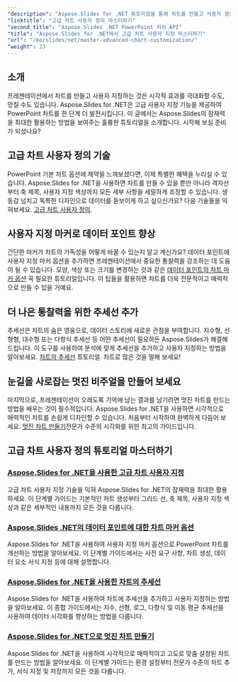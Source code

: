 ```yaml
---
"description": "Aspose.Slides for .NET 튜토리얼을 통해 차트를 만들고 사용자 정의하는 방법을 익혀보세요. 추세선, 마커, 그리고 멋진 데이터 시각화를 위한 고급 기법을 익혀보세요."
"linktitle": "고급 차트 사용자 정의 마스터하기"
"second_title": "Aspose.Slides .NET PowerPoint 처리 API"
"title": "Aspose.Slides for .NET에서 고급 차트 사용자 지정 마스터하기"
"url": "/ko/slides/net/master-advanced-chart-customization/"
"weight": 23
---
```


## 소개

프레젠테이션에서 차트를 만들고 사용자 지정하는 것은 시각적 효과를 극대화할 수도, 망칠 수도 있습니다. Aspose.Slides for .NET은 고급 사용자 지정 기능을 제공하여 PowerPoint 차트를 한 단계 더 발전시킵니다. 이 글에서는 Aspose.Slides의 잠재력을 최대한 활용하는 방법을 보여주는 훌륭한 튜토리얼을 소개합니다. 시작해 보실 준비가 되셨나요?

## 고급 차트 사용자 정의 기술

PowerPoint 기본 차트 옵션에 제약을 느껴보셨다면, 이제 특별한 혜택을 누리실 수 있습니다. Aspose.Slides for .NET을 사용하면 차트를 만들 수 있을 뿐만 아니라 격자선부터 축 제목, 사용자 지정 색상까지 모든 세부 사항을 세밀하게 조정할 수 있습니다. 생동감 넘치고 독특한 디자인으로 데이터를 돋보이게 하고 싶으신가요? 다음 기술들을 익혀보세요. [고급 차트 사용자 정의](./advanced-chart-customization/).

## 사용자 지정 마커로 데이터 포인트 향상

간단한 마커가 차트의 가독성을 어떻게 바꿀 수 있는지 알고 계신가요? 데이터 포인트에 사용자 지정 마커 옵션을 추가하면 프레젠테이션에서 중요한 통찰력을 강조하는 데 도움이 될 수 있습니다. 모양, 색상 또는 크기를 변경하는 것과 같은 [데이터 포인트의 차트 마커 옵션](./chart-marker-options/) 꼭 필요한 튜토리얼입니다. 이 팁들을 활용하면 차트를 더욱 전문적이고 매력적으로 만들 수 있을 거예요.

## 더 나은 통찰력을 위한 추세선 추가

추세선은 차트의 숨은 영웅으로, 데이터 스토리에 새로운 관점을 부여합니다. 지수형, 선형형, 대수형 또는 다항식 추세선 등 어떤 추세선이 필요하든 Aspose.Slides가 해결해 드립니다. 이 도구를 사용하여 분석에 맞게 추세선을 추가하고 사용자 지정하는 방법을 알아보세요. [차트의 추세선](./trend-lines-in-charts/) 튜토리얼. 차트로 많은 것을 말해 보세요!

## 눈길을 사로잡는 멋진 비주얼을 만들어 보세요

마지막으로, 프레젠테이션이 오래도록 기억에 남는 결과를 남기려면 멋진 차트를 만드는 방법을 배우는 것이 필수적입니다. Aspose.Slides for .NET을 사용하면 시각적으로 매력적인 차트를 손쉽게 디자인할 수 있습니다. 처음부터 시작하여 완벽하게 다듬어 보세요. [멋진 차트 만들기](./create-stunning-chart/)전문가 수준의 시각화를 위한 최고의 가이드입니다.

## 고급 차트 사용자 정의 튜토리얼 마스터하기
### [Aspose.Slides for .NET을 사용한 고급 차트 사용자 지정](./advanced-chart-customization/)
고급 차트 사용자 지정 기술을 익혀 Aspose.Slides for .NET의 잠재력을 최대한 활용하세요. 이 단계별 가이드는 기본적인 차트 생성부터 그리드 선, 축 제목, 사용자 지정 색상과 같은 세부적인 내용까지 모든 것을 다룹니다.
### [Aspose.Slides .NET의 데이터 포인트에 대한 차트 마커 옵션](./chart-marker-options/)
Aspose.Slides for .NET을 사용하여 사용자 지정 마커 옵션으로 PowerPoint 차트를 개선하는 방법을 알아보세요. 이 단계별 가이드에서는 사전 요구 사항, 차트 생성, 데이터 요소 서식 지정 등에 대해 설명합니다.
### [Aspose.Slides for .NET을 사용한 차트의 추세선](./trend-lines-in-charts/)
Aspose.Slides for .NET을 사용하여 차트에 추세선을 추가하고 사용자 지정하는 방법을 알아보세요. 이 종합 가이드에서는 지수, 선형, 로그, 다항식 및 이동 평균 추세선을 사용하여 데이터 시각화를 향상하는 방법을 다룹니다.
### [Aspose.Slides for .NET으로 멋진 차트 만들기](./create-stunning-chart/)
Aspose.Slides for .NET을 사용하여 시각적으로 매력적이고 고도로 맞춤 설정된 차트를 만드는 방법을 알아보세요. 이 단계별 가이드는 환경 설정부터 전문가 수준의 차트 추가, 서식 지정 및 저장까지 모든 것을 다룹니다.
